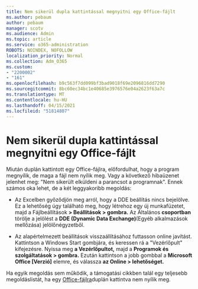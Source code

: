 ```yaml
---
title: Nem sikerül dupla kattintással megnyitni egy Office-fájlt
ms.author: pebaum
author: pebaum
manager: scotv
ms.audience: Admin
ms.topic: article
ms.service: o365-administration
ROBOTS: NOINDEX, NOFOLLOW
localization_priority: Normal
ms.collection: Adm_O365
ms.custom:
- "2200002"
- "161"
ms.openlocfilehash: b9c563f7dd099bf3bad9018f69e2096816dd7290
ms.sourcegitcommit: 8bc60ec34bc1e40685e3976576e04a2623f63a7c
ms.translationtype: MT
ms.contentlocale: hu-HU
ms.lasthandoff: 04/15/2021
ms.locfileid: "51814807"
---
```

# <a name="double-clicking-an-office-file-fails-to-open-it"></a>Nem sikerül dupla kattintással megnyitni egy Office-fájlt

Miután duplán kattintott egy Office-fájlra, előfordulhat, hogy a program megnyílik, de maga a fájl nem nyílik meg. Vagy a következő hibaüzenet jelenhet meg: "Nem sikerült elküldeni a parancsot a programnak". Ennek számos oka lehet, de a két leggyakoribb megoldás:

- Az Excelben győződjön meg arról, hogy a DDE beállítás nincs bejelölve. Ez a lehetőség úgy található meg, hogy létrehoz egy új munkafüzetet, majd a Fájlbeállítások **> Beállítások > gombra.** Az Általános **csoportban** törölje a jelölést a **DDE (Dynamic Data Exchange)**(Egyéb alkalmazások mellőzása) jelölőnégyzetből.

- Az alapértelmezett beállítások visszaállításához futtasson online javítást. Kattintson a Windows Start gombjára, és keressen rá a "Vezérlőpult" kifejezésre. Nyissa meg **a Vezérlőpultot,** majd a **Programok és szolgáltatások > gombra.** Ezután kattintson a jobb gombbal a **Microsoft Office [Verzió]** elemre, és válassza **az Online > lehetőséget.**

Ha egyik megoldás sem működik, a támogatási cikkben talál egy teljesebb megoldáslistát, ha egy [Office-fájlra](https://support.office.com/article/Double-clicking-an-Office-file-fails-to-open-it-1e9c0ad9-34c8-4440-a42e-d30186b29ed6)duplán kattintva nem nyílik meg.

